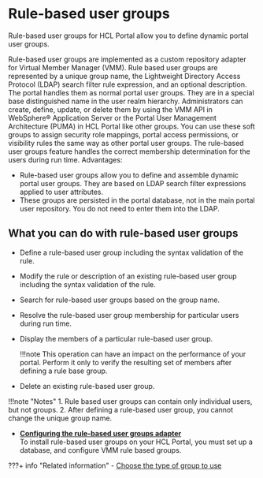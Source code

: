 # Rule-based user groups

Rule-based user groups for HCL Portal allow you to define dynamic portal user groups.

Rule-based user groups are implemented as a custom repository adapter for Virtual Member Manager (VMM). Rule based user groups are represented by a unique group name, the Lightweight Directory Access Protocol (LDAP) search filter rule expression, and an optional description. The portal handles them as normal portal user groups. They are in a special base distinguished name in the user realm hierarchy. Administrators can create, define, update, or delete them by using the VMM API in WebSphere® Application Server or the Portal User Management Architecture (PUMA) in HCL Portal like other groups. You can use these soft groups to assign security role mappings, portal access permissions, or visibility rules the same way as other portal user groups. The rule-based user groups feature handles the correct membership determination for the users during run time. Advantages:

-   Rule-based user groups allow you to define and assemble dynamic portal user groups. They are based on LDAP search filter expressions applied to user attributes.
-   These groups are persisted in the portal database, not in the main portal user repository. You do not need to enter them into the LDAP.

## What you can do with rule-based user groups

-   Define a rule-based user group including the syntax validation of the rule.
-   Modify the rule or description of an existing rule-based user group including the syntax validation of the rule.
-   Search for rule-based user groups based on the group name.
-   Resolve the rule-based user group membership for particular users during run time.
-   Display the members of a particular rule-based user group.

    !!!note
        This operation can have an impact on the performance of your portal. Perform it only to verify the resulting set of members after defining a rule base group.

-   Delete an existing rule-based user group.

!!!note "Notes"
    1.  Rule based user groups can contain only individual users, but not groups.
    2.  After defining a rule-based user group, you cannot change the unique group name.

-   **[Configuring the rule-based user groups adapter](../rule_based_user_groups/cfg_rule_based_user_groups/index.md)**  
To install rule-based user groups on your HCL Portal, you must set up a database, and configure VMM rule based groups.


???+ info "Related information"
    - [Choose the type of group to use](../type_of_group.md)

